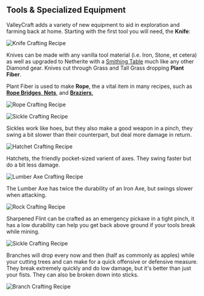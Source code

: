 ## Tools & Specialized Equipment

ValleyCraft adds a variety of new equipment to aid in exploration and farming back at home. Starting with the first tool you will need, the **Knife**:

![Knife Crafting Recipe](https://github.com/l1nkl3/ValleyCraft/blob/gh-pages/wiki-images/knife.png)

Knives can be made with any vanilla tool material (i.e. Iron, Stone, et cetera) as well as upgraded to Netherite with a [Smithing Table](https://minecraft.fandom.com/wiki/Smithing_Table) much like any other Diamond gear. Knives cut through Grass and Tall Grass dropping **Plant Fiber**.

Plant Fiber is used to make **Rope**, the a vital item in many recipes, such as [**Rope Bridges**, **Nets**,](https://github.com/l1nkl3/ValleyCraft/blob/gh-pages/bridges.md) and [**Braziers**.](https://github.com/l1nkl3/ValleyCraft/blob/gh-pages/lights.md)

![Rope Crafting Recipe](https://github.com/l1nkl3/ValleyCraft/blob/gh-pages/wiki-images/rope.png)

![Sickle Crafting Recipe](https://github.com/l1nkl3/ValleyCraft/blob/gh-pages/wiki-images/sickle.png)

Sickles work like hoes, but they also make a good weapon in a pinch, they swing a bit slower than their counterpart, but deal more damage in return.

![Hatchet Crafting Recipe](https://github.com/l1nkl3/ValleyCraft/blob/gh-pages/wiki-images/hatchet.png)

Hatchets, the friendly pocket-sized varient of axes. They swing faster but do a bit less damage.

![Lumber Axe Crafting Recipe](https://github.com/l1nkl3/ValleyCraft/blob/gh-pages/wiki-images/lumber.png)

The Lumber Axe has twice the durability of an Iron Axe, but swings slower when attacking.

![Rock Crafting Recipe](https://github.com/l1nkl3/ValleyCraft/blob/gh-pages/wiki-images/rock.png)

Sharpened Flint can be crafted as an emergency pickaxe in a tight pinch, it has a low durability can help you get back above ground if your tools break while mining.

![Sickle Crafting Recipe](https://github.com/l1nkl3/ValleyCraft/blob/gh-pages/wiki-images/sickle.png)

Branches will drop every now and then (half as commonly as apples) while your cutting trees and can make for a quick offensive or defensive measure. They break extremely quickly and do low damage, but it's better than just your fists. They can also be broken down into sticks.

![Branch Crafting Recipe](https://github.com/l1nkl3/ValleyCraft/blob/gh-pages/wiki-images/sickle.png)
